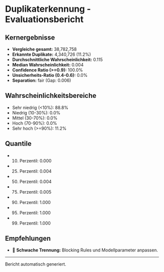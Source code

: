 
# Duplikaterkennung - Evaluationsbericht

## Kernergebnisse

- **Vergleiche gesamt:** 38,782,758
- **Erkannte Duplikate:** 4,340,726 (11.2%)
- **Durchschnittliche Wahrscheinlichkeit:** 0.115
- **Median Wahrscheinlichkeit:** 0.004
- **Confidence Ratio (>=0.9):** 100.0%
- **Unsicherheits-Ratio (0.4-0.6):** 0.0%
- **Separation:** fair (Gap: 0.006)

## Wahrscheinlichkeitsbereiche

- Sehr niedrig (<10%): 88.8%
- Niedrig (10-30%): 0.0%
- Mittel (30-70%): 0.0%
- Hoch (70-90%): 0.0%
- Sehr hoch (>=90%): 11.2%

## Quantile

- 10. Perzentil: 0.000
- 25. Perzentil: 0.004
- 50. Perzentil: 0.004
- 75. Perzentil: 0.005
- 90. Perzentil: 1.000
- 95. Perzentil: 1.000
- 99. Perzentil: 1.000

## Empfehlungen

- 🚩 **Schwache Trennung:** Blocking Rules und Modellparameter anpassen.

---
Bericht automatisch generiert.

